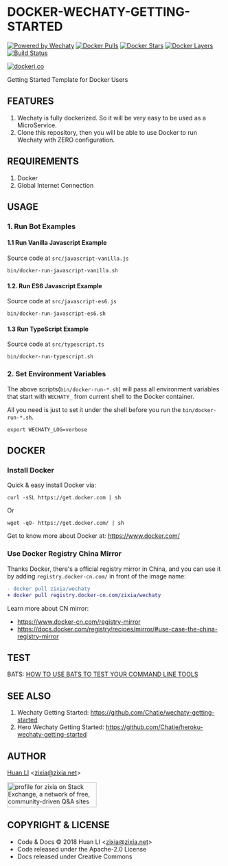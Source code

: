 # DOCKER-WECHATY-GETTING-STARTED

[![Powered by Wechaty](https://img.shields.io/badge/Powered%20By-Wechaty-blue.svg)](https://github.com/chatie/wechaty)
[![Docker Pulls](https://img.shields.io/docker/pulls/zixia/wechaty.svg?maxAge=2592000)](https://hub.docker.com/r/zixia/wechaty/)
[![Docker Stars](https://img.shields.io/docker/stars/zixia/wechaty.svg?maxAge=2592000)](https://hub.docker.com/r/zixia/wechaty/)
[![Docker Layers](https://images.microbadger.com/badges/image/zixia/wechaty.svg)](https://microbadger.com/#/images/zixia/wechaty)
[![Build Status](https://travis-ci.com/wechaty/docker-wechaty-getting-started.svg?branch=master)](https://travis-ci.com/wechaty/docker-wechaty-getting-started)

[![dockeri.co](http://dockeri.co/image/zixia/wechaty)](https://hub.docker.com/r/zixia/wechaty/)

Getting Started Template for Docker Users

## FEATURES

1. Wechaty is fully dockerized. So it will be very easy to be used as a MicroService.
1. Clone this repository, then you will be able to use Docker to run Wechaty with ZERO configuration.

## REQUIREMENTS

1. Docker
1. Global Internet Connection

## USAGE

### 1. Run Bot Examples

#### 1.1 Run Vanilla Javascript Example

Source code at `src/javascript-vanilla.js`

```shell
bin/docker-run-javascript-vanilla.sh
```

#### 1.2. Run ES6 Javascript Example

Source code at `src/javascript-es6.js`

```shell
bin/docker-run-javascript-es6.sh
```

#### 1.3 Run TypeScript Example

Source code at `src/typescript.ts`

```shell
bin/docker-run-typescript.sh
```

### 2. Set Environment Variables

The above scripts(`bin/docker-run-*.sh`) will pass all environment variables that start with `WECHATY_` from current shell to the Docker container.

All you need is just to set it under the shell before you run the `bin/docker-run-*.sh`.

```shell
export WECHATY_LOG=verbose
```

## DOCKER

### Install Docker

Quick & easy install Docker via:

```shell
curl -sSL https://get.docker.com | sh
```

Or

```shell
wget -qO- https://get.docker.com/ | sh
```

Get to know more about Docker at: <https://www.docker.com/>

### Use Docker Registry China Mirror

Thanks Docker, there's a official registry mirror in China, and you can use it by adding `registry.docker-cn.com/` in front of the image name:

```diff
- docker pull zixia/wechaty
+ docker pull registry.docker-cn.com/zixia/wechaty
```

Learn more about CN mirror:

- https://www.docker-cn.com/registry-mirror
- https://docs.docker.com/registry/recipes/mirror/#use-case-the-china-registry-mirror

## TEST

BATS: [HOW TO USE BATS TO TEST YOUR COMMAND LINE TOOLS](https://www.engineyard.com/blog/bats-test-command-line-tools)

## SEE ALSO

1. Wechaty Getting Started: <https://github.com/Chatie/wechaty-getting-started>
2. Hero Wechaty Getting Started: <https://github.com/Chatie/heroku-wechaty-getting-started>

## AUTHOR

[Huan LI](http://linkedin.com/in/zixia) \<zixia@zixia.net\>

<a href="https://stackexchange.com/users/265499">
  <img src="https://stackexchange.com/users/flair/265499.png" width="208" height="58" alt="profile for zixia on Stack Exchange, a network of free, community-driven Q&amp;A sites" title="profile for zixia on Stack Exchange, a network of free, community-driven Q&amp;A sites">
</a>

## COPYRIGHT & LICENSE

- Code & Docs © 2018 Huan LI \<zixia@zixia.net\>
- Code released under the Apache-2.0 License
- Docs released under Creative Commons
